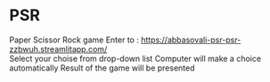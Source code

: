 # PSR
Paper Scissor Rock game
Enter to : https://abbasovali-psr-psr-zzbwuh.streamlitapp.com/  
Select your choise from drop-down list
Computer will make a choice automatically
Result of the game will be presented 
